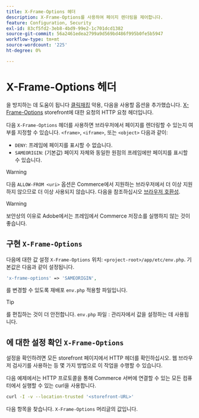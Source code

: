 ```yaml
---
title: X-Frame-Options 헤더
description: X-Frame-Options를 사용하여 페이지 렌더링을 제어합니다.
feature: Configuration, Security
exl-id: 83cf5fd2-3eb8-4bd9-99e2-1c701dcd1382
source-git-commit: 56a2461edea2799a9d569bd486f995b0fe5b5947
workflow-type: tm+mt
source-wordcount: '225'
ht-degree: 0%

---
```


# X-Frame-Options 헤더

을 방지하는 데 도움이 됩니다 [클릭재킹](https://owasp.org/www-community/attacks/Clickjacking) 악용, 다음을 사용할 옵션을 추가했습니다. [X-Frame-Options](https://datatracker.ietf.org/doc/html/rfc7034) storefront에 대한 요청의 HTTP 요청 헤더입니다.

다음 `X-Frame-Options` 헤더를 사용하면 브라우저에서 페이지를 렌더링할 수 있는지 여부를 지정할 수 있습니다. `<frame>`, `<iframe>`, 또는 `<object>` 다음과 같이:

- `DENY`: 프레임에 페이지를 표시할 수 없습니다.
- `SAMEORIGIN`: (기본값) 페이지 자체와 동일한 원점의 프레임에만 페이지를 표시할 수 있습니다.

>[!WARNING]
>
>다음 `ALLOW-FROM <uri>` 옵션은 Commerce에서 지원하는 브라우저에서 더 이상 지원하지 않으므로 더 이상 사용되지 않습니다. 다음을 참조하십시오 [브라우저 호환성](https://developer.mozilla.org/en-US/docs/Web/HTTP/Headers/X-Frame-Options#browser_compatibility).

>[!WARNING]
>
>보안상의 이유로 Adobe에서는 프레임에서 Commerce 저장소를 실행하지 않는 것이 좋습니다.

## 구현 `X-Frame-Options`

다음에 대한 값 설정 `X-Frame-Options` 위치: `<project-root>/app/etc/env.php`. 기본값은 다음과 같이 설정됩니다.

```php
'x-frame-options' => 'SAMEORIGIN',
```

를 변경할 수 있도록 재배포 `env.php` 적용할 파일입니다.

>[!TIP]
>
>를 편집하는 것이 더 안전합니다. `env.php` 파일 : 관리자에서 값을 설정하는 데 사용됩니다.

## 에 대한 설정 확인 `X-Frame-Options`

설정을 확인하려면 모든 storefront 페이지에서 HTTP 헤더를 확인하십시오. 웹 브라우저 검사기를 사용하는 등 몇 가지 방법으로 이 작업을 수행할 수 있습니다.

다음 예제에서는 HTTP 프로토콜을 통해 Commerce 서버에 연결할 수 있는 모든 컴퓨터에서 실행할 수 있는 curl을 사용합니다.

```bash
curl -I -v --location-trusted '<storefront-URL>'
```

다음 항목을 찾습니다. `X-Frame-Options` 머리글의 값입니다.
